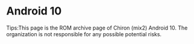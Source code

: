 # Android 10

Tips:This page is the ROM archive page of Chiron (mix2) Android 10. The organization is not responsible for any possible potential risks.

